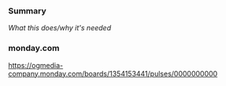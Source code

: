 ### Summary

_What this does/why it's needed_

### monday.com

https://ogmedia-company.monday.com/boards/1354153441/pulses/0000000000